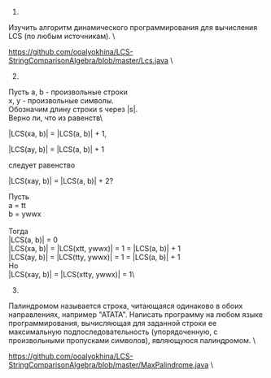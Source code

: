 
1.

Изучить алгоритм динамического программирования для вычисления LCS (по любым источникам). \

https://github.com/ooalyokhina/LCS-StringComparisonAlgebra/blob/master/Lcs.java \

2.

 Пусть a, b - произвольные строки\
 x, y - произвольные символы. \
 Обозначим длину строки s через |s|.\
  Верно ли, что из равенств\
  
|LCS(xa, b)| = |LCS(a, b)| + 1,


|LCS(ay, b)| = |LCS(a, b)| + 1


следует равенство


|LCS(xay, b)| = |LCS(a, b)| + 2?


Пусть\
	a = tt\
	b = ywwx\
	\
	Тогда \
		|LCS(a, b)| = 0\
		|LCS(xa, b)| = |LCS(xtt, ywwx)| = 1 = |LCS(a, b)| + 1\
		|LCS(ay, b)| = |LCS(tty, ywwx)| = 1 = |LCS(a, b)| + 1\
	Но \
		|LCS(xay, b)| = |LCS(xtty, ywwx)| = 1\
		

3.

Палиндромом называется строка, читающаяся одинаково в обоих направлениях, например "АТАТА". Написать программу на любом языке программирования, вычисляющая для заданной строки ее максимальную подпоследовательность (упорядоченную, с произвольными пропусками символов), являющуюся палиндромом. \

https://github.com/ooalyokhina/LCS-StringComparisonAlgebra/blob/master/MaxPalindrome.java \

